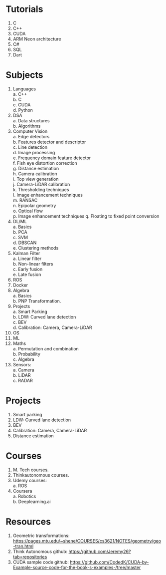 # Tutorials
1. C
2. C++
3. CUDA
4. ARM Neon architecture
5. C#
5. SQL
6. Dart
  
  
# Subjects
1. Languages  
   a. C++  
   b. C  
   c. CUDA  
   d. Python  
2. DSA  
   a. Data structures  
   b. Algorithms  
3. Computer Vision  
   a. Edge detectors  
   b. Features detector and descriptor  
   c. Line detection  
   d. Image processing  
   e. Frequency domain feature detector  
   f. Fish eye distortion correction  
   g. Distance estimation  
   h. Camera calibration  
   i. Top view generation  
   j. Camera-LiDAR calibration  
   k. Thresholding techniques  
   l. Image enhancement techniques  
   m. RANSAC  
   n. Epipolar geometry  
   o. Optical flow  
   p. Image enhancement techniques
   q. Floating to fixed point conversion  
5. DL/ML  
   a. Basics  
   b. PCA  
   c. SVM  
   d. DBSCAN  
   e. Clustering methods  
6. Kalman Filter  
   a. Linear filter  
   b. Non-linear filters  
   c. Early fusion  
   e. Late fusion  
7. ROS  
8. Docker  
9. Algebra  
   a. Basics  
   b. PNP Transformation.  
10. Projects  
   a. Smart Parking  
   b. LDW: Curved lane detection  
   c. BEV  
   d. Calibration: Camera, Camera-LiDAR  
11. OS  
12. ML  
13. Maths  
   a. Permutation and combination  
   b. Probability  
   c. Algebra  
15. Sensors:  
   a. Camera  
   b. LiDAR  
   c. RADAR  
  
  
# Projects
1. Smart parking  
2. LDW: Curved lane detection  
3. BEV  
4. Calibration: Camera, Camera-LiDAR
5. Distance estimation  
  
    
# Courses 
1. M. Tech courses.  
2. Thinkautonomous courses.  
3. Udemy courses:  
   a. ROS  
4. Coursera  
   a. Robotics  
   b. Deeplearning.ai  


# Resources
1. Geometric transformations: https://pages.mtu.edu/~shene/COURSES/cs3621/NOTES/geometry/geo-tran.html  
2. Think Autonomous github: https://github.com/Jeremy26?tab=repositories
3. CUDA sample code github: https://github.com/CodedK/CUDA-by-Example-source-code-for-the-book-s-examples-/tree/master
